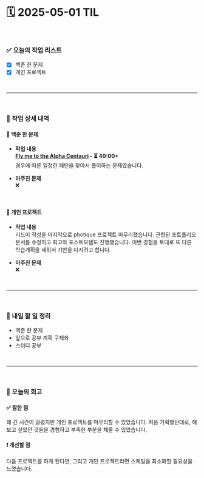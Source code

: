 # 🗓️ 2025-05-01 TIL

<br>

### ✅ 오늘의 작업 리스트  
- [x] 백준 한 문제
- [x] 개인 프로젝트

<br>

---

<br>

### 📌 작업 상세 내역  

#### 🔹 백준 한 문제
- **작업 내용**<br>
**[Fly me to the Alpha Centauri](https://www.acmicpc.net/problem/1011) - ⏳ 40:00+**<br>
경우에 따른 일정한 패턴을 찾아서 풀이하는 문제였습니다.

- **마주친 문제**<br>
❌

<br>

#### 🔹 개인 프로젝트
- **작업 내용**<br>
리드미 작성을 마지막으로 photique 프로젝트 마무리했습니다. 관련된 포트폴리오 문서를 수정하고 회고와 포스트모템도 진행했습니다. 이번 경험을 토대로 또 다른 학습계획을 세워서 기반을 다지려고 합니다.

- **마주친 문제**<br>
❌

<br>

---

<br>

### 🚀 내일 할 일 정리  

- 백준 한 문제
- 앞으로 공부 계획 구체화
- 스터디 공부

<br>

---

<br>

### 🧐 오늘의 회고  

#### ✅ 잘한 점
꽤 긴 시간이 걸렸지만 개인 프로젝트를 마무리할 수 있었습니다. 처음 기획했던대로, 해보고 싶었던 것들을 경험하고 부족한 부분을 채울 수 있었습니다. 

#### ❗ 개선할 점
다음 프로젝트를 하게 된다면, 그리고 개인 프로젝트라면 스케일을 최소화할 필요성을 느꼈습니다.


<br><br><br>